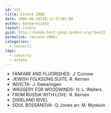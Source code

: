 ```yaml
---
id: 131
title: Estate 2006
date: 2006-06-29T10:12:57+01:00
author: bandarezzato
layout: single
guid: http://banda.host-goog.dyndns.org/?p=131
permalink: /estate-2006/
categories:
  - Concerti
tags:
  - concerto
  - estate
---
```

  * FANFARE AND FLUORISHES- J. Curnow
  * JEWISH FOLKSONG SUITE. R. Kernen
  * INVICTA- J. Swearingen
  * WAGGERY FOR WOODWINDS- H. L. Walters
  * FROM RUSSIA WITH LOVE- R. Kernen
  * DIXIELAND RIVEL
  * SOUL BOSSANOVA- Q. Jones arr. M. Myokoin

&nbsp;